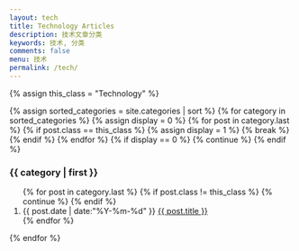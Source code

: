 ```yaml
---
layout: tech
title: Technology Articles
description: 技术文章分类
keywords: 技术, 分类
comments: false
menu: 技术
permalink: /tech/
---
```


{% assign this_class = "Technology" %}

<section class="container posts-content">
{% assign sorted_categories = site.categories | sort %}
{% for category in sorted_categories %}
    {% assign display = 0 %}
    {% for post in category.last %}
        {% if post.class == this_class %}
            {% assign display = 1 %}
            {% break %}
        {% endif %}
    {% endfor %}
    {% if display == 0 %}
        {% continue %}
    {% endif %}
    <h3>{{ category | first }}</h3>
    <ol class="posts-list" id="{{ category[0] }}">
    {% for post in category.last %}
        {% if post.class != this_class %}
            {% continue %}
        {% endif %}
        <li class="posts-list-item">
        <span class="posts-list-meta">{{ post.date | date:"%Y-%m-%d" }}</span>
        <a class="posts-list-name" href="{{ site.url }}{{ post.url }}">{{ post.title }}</a>
        </li>
    {% endfor %}
    </ol>
{% endfor %}
</section>
<!-- /section.content -->